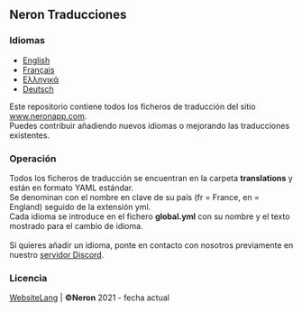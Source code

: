 ## Neron Traducciones

### Idiomas
* [English](https://github.com/NeronApp/WebsiteLang/blob/main/README.md)
* [Français](https://github.com/NeronApp/WebsiteLang/blob/main/readme/READMEFR.md)
* [Ελληνικά](https://github.com/NeronApp/WebsiteLang/blob/main/readme/READMEGR.md)
* [Deutsch](https://github.com/NeronApp/WebsiteLang/blob/main/readme/READMEDE.md)

Este repositorio contiene todos los ficheros de traducción del sitio www.neronapp.com.
<br>
Puedes contribuir añadiendo nuevos idiomas o mejorando las traducciones existentes.

### Operación

Todos los ficheros de traducción se encuentran en la carpeta **translations** y están en formato YAML estándar.
<br>
Se denominan con el nombre en clave de su país (fr = France, en = England) seguido de la extensión yml.
<br>
Cada idioma se introduce en el fichero **global.yml** con su nombre y el texto mostrado para el cambio de idioma.
<br>
<br>
Si quieres añadir un idioma, ponte en contacto con nosotros previamente en nuestro [servidor Discord](https://discord.neronapp.com).

### Licencia
[WebsiteLang](https://github.com/NeronApp/WebsiteLang) | **©Neron** 2021 - fecha actual
